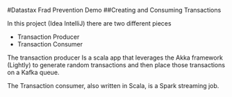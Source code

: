 #Datastax Frad Prevention Demo
##Creating and Consuming Transactions

In this project (Idea IntelliJ) there are two different pieces
   
* Transaction Producer
* Transaction Consumer

The transaction producer Is a scala app that leverages the Akka framework (Lightly) to generate random transactions and then place those transactions on a Kafka queue.

The Transaction consumer, also written in Scala, is a Spark streaming job. 
    